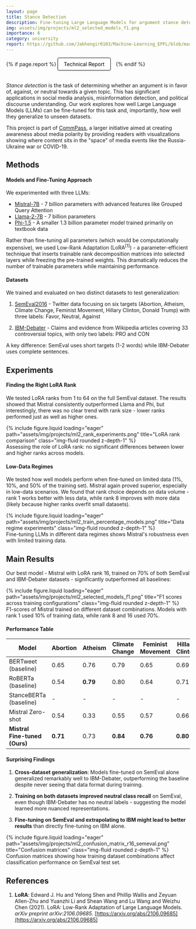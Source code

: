 ```yaml
---
layout: page
title: Stance Detection
description: Fine-tuning Large Language Models for argument stance detection in unseen domains
img: assets/img/projects/ml2_selected_models_f1.png
importance: 6
category: university
report: https://github.com/Jakhongir0103/Machine-Learning_EPFL/blob/master/projects/project2/project2_report.pdf
---
```


<!-- Project Links/Buttons -->
<div class="links" style="margin-bottom: 2rem;">
  {% if page.report %}
    <a href="{{ page.report }}" class="btn btn-primary btn-sm" role="button" target="_blank" style="background-color: white !important; border: 1px solid black !important; color: black !important; padding: 8px 16px; border-radius: 4px; text-decoration: none; display: inline-block; margin-right: 10px; box-shadow: 0 2px 4px rgba(0,0,0,0.1);">
      <i class="fas fa-file-pdf"></i> Technical Report
    </a>
  {% endif %}
</div>

*Stance detection* is the task of determining whether an argument is in favor of, against, or neutral towards a given topic. This has significant applications in social media analysis, misinformation detection, and political discourse understanding. Our work explores how well Large Language Models (LLMs) can be fine-tuned for this task and, importantly, how well they generalize to unseen datasets.

This project is part of [CommPass](https://www.media-initiative.ch/project/commpass/), a larger initiative aimed at creating awareness about media polarity by providing readers with visualizations showing where content sits in the "space" of media events like the Russia-Ukraine war or COVID-19.

## Methods

#### Models and Fine-Tuning Approach

We experimented with three LLMs:
- [Mistral-7B](https://huggingface.co/mistralai/Mistral-7B-Instruct-v0.1) - 7 billion parameters with advanced features like Grouped Query Attention
- [Llama-2-7B](https://huggingface.co/meta-llama/Llama-2-7b) - 7 billion parameters 
- [Phi-1.5](https://huggingface.co/microsoft/phi-1_5) - A smaller 1.3 billion parameter model trained primarily on textbook data

Rather than fine-tuning all parameters (which would be computationally expensive), we used Low-Rank Adaptation (LoRA$^{[1]}$) - a parameter-efficient technique that inserts trainable rank decomposition matrices into selected layers while freezing the pre-trained weights. This dramatically reduces the number of trainable parameters while maintaining performance.

#### Datasets

We trained and evaluated on two distinct datasets to test generalization:

1. [SemEval2016](https://www.saifmohammad.com/WebPages/StanceDataset.htm) - Twitter data focusing on six targets (Abortion, Atheism, Climate Change, Feminist Movement, Hillary Clinton, Donald Trump) with three labels: Favor, Neutral, Against

2. [IBM-Debater](https://research.ibm.com/haifa/dept/vst/debating_data.shtml) - Claims and evidence from Wikipedia articles covering 33 controversial topics, with only two labels: PRO and CON

A key difference: SemEval uses short targets (1-2 words) while IBM-Debater uses complete sentences.

## Experiments

#### Finding the Right LoRA Rank

We tested LoRA ranks from 1 to 64 on the full SemEval dataset. The results showed that Mistral consistently outperformed Llama and Phi, but interestingly, there was no clear trend with rank size - lower ranks performed just as well as higher ones.

<div class="row">
    <div class="col-sm mt-8 mt-md-0">
        {% include figure.liquid loading="eager" path="assets/img/projects/ml2_rank_experiments.png" title="LoRA rank comparison" class="img-fluid rounded z-depth-1" %}
    </div>
</div>
<div class="caption">
    Assessing the role of LoRA rank: no significant differences between lower and higher ranks across models.
</div>

#### Low-Data Regimes

We tested how well models perform when fine-tuned on limited data (1%, 10%, and 50% of the training set). Mistral again proved superior, especially in low-data scenarios. We found that rank choice depends on data volume - rank 1 works better with less data, while rank 8 improves with more data (likely because higher ranks overfit small datasets).

<div class="row">
    <div class="col-sm mt-8 mt-md-0">
        {% include figure.liquid loading="eager" path="assets/img/projects/ml2_train_percentage_models.png" title="Data regime experiments" class="img-fluid rounded z-depth-1" %}
    </div>
</div>
<div class="caption">
    Fine-tuning LLMs in different data regimes shows Mistral's robustness even with limited training data.
</div>

## Main Results

Our best model - Mistral with LoRA rank 16, trained on 70% of both SemEval and IBM-Debater datasets - significantly outperformed all baselines:

<div class="row">
    <div class="col-sm mt-10 mt-md-0">
        {% include figure.liquid loading="eager" path="assets/img/projects/ml2_selected_models_f1.png" title="F1 scores across training configurations" class="img-fluid rounded z-depth-1" %}
    </div>
</div>
<div class="caption">
    F1-scores of Mistral trained on different dataset combinations. Models with rank 1 used 10% of training data, while rank 8 and 16 used 70%.
</div>

#### Performance Table

<table
  data-toggle="table"
  class="table table-bordered table-hover text-center align-middle"
>
  <thead>
    <tr>
      <th>Model</th>
      <th>Abortion</th>
      <th>Atheism</th>
      <th>Climate Change</th>
      <th>Feminist Movement</th>
      <th>Hillary Clinton</th>
      <th>SemEval (avg)</th>
      <th>IBM (avg)</th>
    </tr>
  </thead>
  <tbody>
    <tr>
      <td>BERTweet (baseline)</td>
      <td>0.65</td>
      <td>0.76</td>
      <td>0.79</td>
      <td>0.65</td>
      <td>0.69</td>
      <td>0.70</td>
      <td>-</td>
    </tr>
    <tr>
      <td>RoBERTa (baseline)</td>
      <td>0.54</td>
      <td><b>0.79</b></td>
      <td>0.80</td>
      <td>0.64</td>
      <td>0.71</td>
      <td>0.68</td>
      <td>-</td>
    </tr>
    <tr>
      <td>StanceBERTa (baseline)</td>
      <td>-</td>
      <td>-</td>
      <td>-</td>
      <td>-</td>
      <td>-</td>
      <td>-</td>
      <td>0.61</td>
    </tr>
    <tr>
      <td>Mistral Zero-shot</td>
      <td>0.54</td>
      <td>0.33</td>
      <td>0.55</td>
      <td>0.57</td>
      <td>0.66</td>
      <td>0.54</td>
      <td>0.44</td>
    </tr>
    <tr>
      <td><b>Mistral Fine-tuned (Ours)</b></td>
      <td><b>0.71</b></td>
      <td>0.73</td>
      <td><b>0.84</b></td>
      <td><b>0.76</b></td>
      <td><b>0.80</b></td>
      <td><b>0.76</b></td>
      <td><b>0.92</b></td>
    </tr>
  </tbody>
</table>

<p></p>

#### Surprising Findings

1. **Cross-dataset generalization**: Models fine-tuned on SemEval alone generalized remarkably well to IBM-Debater, outperforming the baseline despite never seeing that data format during training.

2. **Training on both datasets improved neutral class recall** on SemEval, even though IBM-Debater has no neutral labels - suggesting the model learned more nuanced representations.

3. **Fine-tuning on SemEval and extrapolating to IBM might lead to better results** than directly fine-tuning on IBM alone.

<div class="row">
    <div class="col-sm mt-10 mt-md-0">
        {% include figure.liquid loading="eager" path="assets/img/projects/ml2_confusion_matrix_r16_semeval.png" title="Confusion matrices" class="img-fluid rounded z-depth-1" %}
    </div>
</div>
<div class="caption">
    Confusion matrices showing how training dataset combinations affect classification performance on SemEval test set.
</div>

## References

1. **LoRA**: Edward J. Hu and Yelong Shen and Phillip Wallis and Zeyuan Allen-Zhu and Yuanzhi Li and Shean Wang and Lu Wang and Weizhu Chen (2021). LoRA: Low-Rank Adaptation of Large Language Models. *arXiv preprint arXiv:2106.09685*. [https://arxiv.org/abs/2106.09685](https://arxiv.org/abs/2106.09685)
